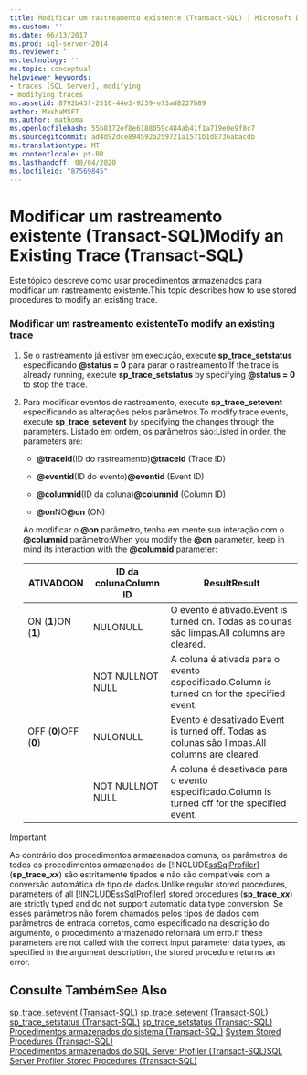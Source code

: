 ```yaml
---
title: Modificar um rastreamento existente (Transact-SQL) | Microsoft Docs
ms.custom: ''
ms.date: 06/13/2017
ms.prod: sql-server-2014
ms.reviewer: ''
ms.technology: ''
ms.topic: conceptual
helpviewer_keywords:
- traces [SQL Server], modifying
- modifying traces
ms.assetid: 8792b43f-2510-44e3-9239-e73ad8227b89
author: MashaMSFT
ms.author: mathoma
ms.openlocfilehash: 55b8172ef8e6188059c484ab41f1a719e0e9f8c7
ms.sourcegitcommit: ad4d92dce894592a259721a1571b1d8736abacdb
ms.translationtype: MT
ms.contentlocale: pt-BR
ms.lasthandoff: 08/04/2020
ms.locfileid: "87569845"
---
```

# <a name="modify-an-existing-trace-transact-sql"></a><span data-ttu-id="fb782-102">Modificar um rastreamento existente (Transact-SQL)</span><span class="sxs-lookup"><span data-stu-id="fb782-102">Modify an Existing Trace (Transact-SQL)</span></span>
  <span data-ttu-id="fb782-103">Este tópico descreve como usar procedimentos armazenados para modificar um rastreamento existente.</span><span class="sxs-lookup"><span data-stu-id="fb782-103">This topic describes how to use stored procedures to modify an existing trace.</span></span>  
  
### <a name="to-modify-an-existing-trace"></a><span data-ttu-id="fb782-104">Modificar um rastreamento existente</span><span class="sxs-lookup"><span data-stu-id="fb782-104">To modify an existing trace</span></span>  
  
1.  <span data-ttu-id="fb782-105">Se o rastreamento já estiver em execução, execute **sp_trace_setstatus** especificando **@status = 0** para parar o rastreamento.</span><span class="sxs-lookup"><span data-stu-id="fb782-105">If the trace is already running, execute **sp_trace_setstatus** by specifying **@status = 0** to stop the trace.</span></span>  
  
2.  <span data-ttu-id="fb782-106">Para modificar eventos de rastreamento, execute **sp_trace_setevent** especificando as alterações pelos parâmetros.</span><span class="sxs-lookup"><span data-stu-id="fb782-106">To modify trace events, execute **sp_trace_setevent** by specifying the changes through the parameters.</span></span> <span data-ttu-id="fb782-107">Listado em ordem, os parâmetros são:</span><span class="sxs-lookup"><span data-stu-id="fb782-107">Listed in order, the parameters are:</span></span>  
  
    -   <span data-ttu-id="fb782-108">**@traceid**(ID do rastreamento)</span><span class="sxs-lookup"><span data-stu-id="fb782-108">**@traceid** (Trace ID)</span></span>  
  
    -   <span data-ttu-id="fb782-109">**@eventid**(ID do evento)</span><span class="sxs-lookup"><span data-stu-id="fb782-109">**@eventid** (Event ID)</span></span>  
  
    -   <span data-ttu-id="fb782-110">**@columnid**(ID da coluna)</span><span class="sxs-lookup"><span data-stu-id="fb782-110">**@columnid** (Column ID)</span></span>  
  
    -   <span data-ttu-id="fb782-111">**@on**NO</span><span class="sxs-lookup"><span data-stu-id="fb782-111">**@on** (ON)</span></span>  
  
     <span data-ttu-id="fb782-112">Ao modificar o **@on** parâmetro, tenha em mente sua interação com o **@columnid** parâmetro:</span><span class="sxs-lookup"><span data-stu-id="fb782-112">When you modify the **@on** parameter, keep in mind its interaction with the **@columnid** parameter:</span></span>  
  
    |<span data-ttu-id="fb782-113">ATIVADO</span><span class="sxs-lookup"><span data-stu-id="fb782-113">ON</span></span>|<span data-ttu-id="fb782-114">ID da coluna</span><span class="sxs-lookup"><span data-stu-id="fb782-114">Column ID</span></span>|<span data-ttu-id="fb782-115">Result</span><span class="sxs-lookup"><span data-stu-id="fb782-115">Result</span></span>|  
    |--------|---------------|------------|  
    |<span data-ttu-id="fb782-116">ON (**1**)</span><span class="sxs-lookup"><span data-stu-id="fb782-116">ON (**1**)</span></span>|<span data-ttu-id="fb782-117">NULO</span><span class="sxs-lookup"><span data-stu-id="fb782-117">NULL</span></span>|<span data-ttu-id="fb782-118">O evento é ativado.</span><span class="sxs-lookup"><span data-stu-id="fb782-118">Event is turned on.</span></span> <span data-ttu-id="fb782-119">Todas as colunas são limpas.</span><span class="sxs-lookup"><span data-stu-id="fb782-119">All columns are cleared.</span></span>|  
    ||<span data-ttu-id="fb782-120">NOT NULL</span><span class="sxs-lookup"><span data-stu-id="fb782-120">NOT NULL</span></span>|<span data-ttu-id="fb782-121">A coluna é ativada para o evento especificado.</span><span class="sxs-lookup"><span data-stu-id="fb782-121">Column is turned on for the specified event.</span></span>|  
    |<span data-ttu-id="fb782-122">OFF (**0**)</span><span class="sxs-lookup"><span data-stu-id="fb782-122">OFF (**0**)</span></span>|<span data-ttu-id="fb782-123">NULO</span><span class="sxs-lookup"><span data-stu-id="fb782-123">NULL</span></span>|<span data-ttu-id="fb782-124">Evento é desativado.</span><span class="sxs-lookup"><span data-stu-id="fb782-124">Event is turned off.</span></span> <span data-ttu-id="fb782-125">Todas as colunas são limpas.</span><span class="sxs-lookup"><span data-stu-id="fb782-125">All columns are cleared.</span></span>|  
    ||<span data-ttu-id="fb782-126">NOT NULL</span><span class="sxs-lookup"><span data-stu-id="fb782-126">NOT NULL</span></span>|<span data-ttu-id="fb782-127">A coluna é desativada para o evento especificado.</span><span class="sxs-lookup"><span data-stu-id="fb782-127">Column is turned off for the specified event.</span></span>|  
  
> [!IMPORTANT]
>  <span data-ttu-id="fb782-128">Ao contrário dos procedimentos armazenados comuns, os parâmetros de todos os procedimentos armazenados do [!INCLUDE[ssSqlProfiler](../../includes/sssqlprofiler-md.md)] (<strong>sp_trace_*xx*</strong>) são estritamente tipados e não são compatíveis com a conversão automática de tipo de dados.</span><span class="sxs-lookup"><span data-stu-id="fb782-128">Unlike regular stored procedures, parameters of all [!INCLUDE[ssSqlProfiler](../../includes/sssqlprofiler-md.md)] stored procedures (<strong>sp_trace_*xx*</strong>) are strictly typed and do not support automatic data type conversion.</span></span> <span data-ttu-id="fb782-129">Se esses parâmetros não forem chamados pelos tipos de dados com parâmetros de entrada corretos, como especificado na descrição do argumento, o procedimento armazenado retornará um erro.</span><span class="sxs-lookup"><span data-stu-id="fb782-129">If these parameters are not called with the correct input parameter data types, as specified in the argument description, the stored procedure returns an error.</span></span>  

## <a name="see-also"></a><span data-ttu-id="fb782-130">Consulte Também</span><span class="sxs-lookup"><span data-stu-id="fb782-130">See Also</span></span>  
 <span data-ttu-id="fb782-131">[sp_trace_setevent &#40;Transact-SQL&#41;](/sql/relational-databases/system-stored-procedures/sp-trace-setevent-transact-sql) </span><span class="sxs-lookup"><span data-stu-id="fb782-131">[sp_trace_setevent &#40;Transact-SQL&#41;](/sql/relational-databases/system-stored-procedures/sp-trace-setevent-transact-sql) </span></span>  
 <span data-ttu-id="fb782-132">[sp_trace_setstatus &#40;Transact-SQL&#41;](/sql/relational-databases/system-stored-procedures/sp-trace-setstatus-transact-sql) </span><span class="sxs-lookup"><span data-stu-id="fb782-132">[sp_trace_setstatus &#40;Transact-SQL&#41;](/sql/relational-databases/system-stored-procedures/sp-trace-setstatus-transact-sql) </span></span>  
 <span data-ttu-id="fb782-133">[Procedimentos armazenados do sistema &#40;Transact-SQL&#41;](/sql/relational-databases/system-stored-procedures/system-stored-procedures-transact-sql) </span><span class="sxs-lookup"><span data-stu-id="fb782-133">[System Stored Procedures &#40;Transact-SQL&#41;](/sql/relational-databases/system-stored-procedures/system-stored-procedures-transact-sql) </span></span>  
 [<span data-ttu-id="fb782-134">Procedimentos armazenados do SQL Server Profiler &#40;Transact-SQL&#41;</span><span class="sxs-lookup"><span data-stu-id="fb782-134">SQL Server Profiler Stored Procedures &#40;Transact-SQL&#41;</span></span>](/sql/relational-databases/system-stored-procedures/sql-server-profiler-stored-procedures-transact-sql)  
  
  
